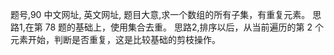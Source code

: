 题号,90
中文网址,
英文网址,
题目大意,求一个数组的所有子集，有重复元素。
思路1,在第 78 题的基础上，使用集合去重。
思路2,排序以后，从当前遍历的第 2 个元素开始，判断是否重复，这是比较基础的剪枝操作。 
